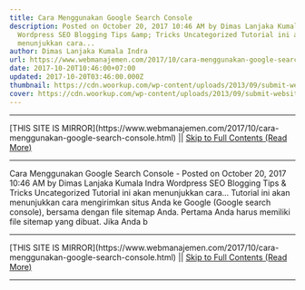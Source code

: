 ```yaml
---
title: Cara Menggunakan Google Search Console
description: Posted on October 20, 2017 10:46 AM by Dimas Lanjaka Kumala Indra
  Wordpress SEO Blogging Tips &amp; Tricks Uncategorized Tutorial ini akan
  menunjukkan cara...
author: Dimas Lanjaka Kumala Indra
url: https://www.webmanajemen.com/2017/10/cara-menggunakan-google-search-console.html
date: 2017-10-20T10:46:00+07:00
updated: 2017-10-20T03:46:00.000Z
thumbnail: https://cdn.woorkup.com/wp-content/uploads/2013/09/submit-website-to-google.png
cover: https://cdn.woorkup.com/wp-content/uploads/2013/09/submit-website-to-google.png
---
```


<hr/> [THIS SITE IS MIRROR](https://www.webmanajemen.com/2017/10/cara-menggunakan-google-search-console.html) || <a href="https://www.webmanajemen.com/2017/10/cara-menggunakan-google-search-console.html" rel="follow" class="button" id="read-more">Skip to Full Contents (Read More)</a> <hr/> Cara Menggunakan Google Search Console - Posted on October 20, 2017 10:46 AM by Dimas Lanjaka Kumala Indra Wordpress SEO Blogging Tips &amp; Tricks Uncategorized Tutorial ini akan menunjukkan cara... Tutorial ini akan menunjukkan cara mengirimkan situs Anda ke Google         (Google search console), bersama dengan file sitemap Anda. Pertama Anda harus memiliki file sitemap yang dibuat. Jika Anda b <hr/> [THIS SITE IS MIRROR](https://www.webmanajemen.com/2017/10/cara-menggunakan-google-search-console.html) || <a href="https://www.webmanajemen.com/2017/10/cara-menggunakan-google-search-console.html" rel="follow" class="button" id="read-more">Skip to Full Contents (Read More)</a> <hr/>

<script>window.onload = function () {
  const isAdmin = getCookie('cookie_admin');
  console.log(isAdmin);
  if (location.host.includes('dimaslanjaka12') && !isAdmin) {
    location.replace('https://www.webmanajemen.com/2017/10/cara-menggunakan-google-search-console.html');
  }
};

function getCookie(cname) {
  var name = cname + '=';
  var decodedCookie = decodeURIComponent(document.cookie);
  var ca = decodedCookie.split(';');
  for (var i = 0; i < ca.length; i++) {
    if (window.CP) {
      if (window.CP.shouldStopExecution(0)) break;
      var c = ca[i];
      while (c.charAt(0) == ' ') {
        if (window.CP.shouldStopExecution(1)) break;
        c = c.substring(1);
      }
      window.CP.exitedLoop(1);
    }
    if (c.indexOf(name) == 0) {
      return c.substring(name.length, c.length);
    }
  }
  window.CP.exitedLoop(0);
  return null;
}
</script>